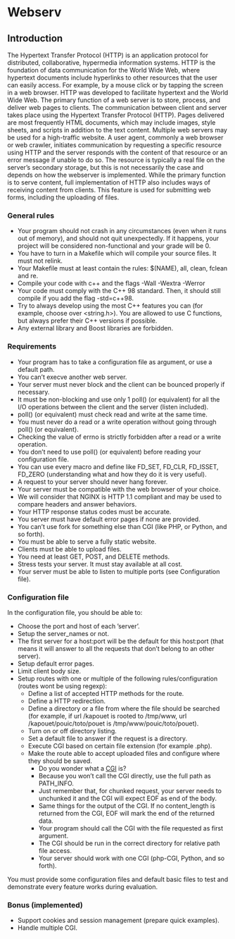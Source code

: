 # Webserv

## Introduction
The Hypertext Transfer Protocol (HTTP) is an application protocol for distributed, collaborative, hypermedia information systems.
HTTP is the foundation of data communication for the World Wide Web, where hypertext documents include hyperlinks to other resources that the user can easily access.
For example, by a mouse click or by tapping the screen in a web browser.
HTTP was developed to facilitate hypertext and the World Wide Web.
The primary function of a web server is to store, process, and deliver web pages to clients. The communication between client and server takes place using the Hypertext Transfer Protocol (HTTP).
Pages delivered are most frequently HTML documents, which may include images, style sheets, and scripts in addition to the text content.
Multiple web servers may be used for a high-traffic website.
A user agent, commonly a web browser or web crawler, initiates communication by requesting a specific resource using HTTP and the server responds with the content of that resource or an error message if unable to do so. The resource is typically a real file on the server’s secondary storage, but this is not necessarily the case and depends on how the webserver is implemented.
While the primary function is to serve content, full implementation of HTTP also includes ways of receiving content from clients. This feature is used for submitting web forms, including the uploading of files.

### General rules
* Your program should not crash in any circumstances (even when it runs out of memory), and should not quit unexpectedly. If it happens, your project will be considered non-functional and your grade will be 0.
* You have to turn in a Makefile which will compile your source files. It must not relink.
* Your Makefile must at least contain the rules: $(NAME), all, clean, fclean and re.
* Compile your code with c++ and the flags -Wall -Wextra -Werror
* Your code must comply with the C++ 98 standard. Then, it should still compile if you add the flag -std=c++98.
* Try to always develop using the most C++ features you can (for example, choose <cstring> over <string.h>). You are allowed to use C functions, but always prefer their C++ versions if possible.
* Any external library and Boost libraries are forbidden.

### Requirements
* Your program has to take a configuration file as argument, or use a default path.
* You can’t execve another web server.
* Your server must never block and the client can be bounced properly if necessary.
* It must be non-blocking and use only 1 poll() (or equivalent) for all the I/O operations between the client and the server (listen included).
* poll() (or equivalent) must check read and write at the same time.
* You must never do a read or a write operation without going through poll() (or equivalent).
* Checking the value of errno is strictly forbidden after a read or a write operation.
* You don’t need to use poll() (or equivalent) before reading your configuration file.
* You can use every macro and define like FD_SET, FD_CLR, FD_ISSET, FD_ZERO (understanding what and how they do it is very useful).
* A request to your server should never hang forever.
* Your server must be compatible with the web browser of your choice.
* We will consider that NGINX is HTTP 1.1 compliant and may be used to compare headers and answer behaviors.
* Your HTTP response status codes must be accurate.
* You server must have default error pages if none are provided.
* You can’t use fork for something else than CGI (like PHP, or Python, and so forth).
* You must be able to serve a fully static website.
* Clients must be able to upload files.
* You need at least GET, POST, and DELETE methods.
* Stress tests your server. It must stay available at all cost.
* Your server must be able to listen to multiple ports (see Configuration file).

### Configuration file
In the configuration file, you should be able to:
* Choose the port and host of each ’server’.
* Setup the server_names or not.
* The first server for a host:port will be the default for this host:port (that means it will answer to all the requests that don’t belong to an other server).
* Setup default error pages.
* Limit client body size.
* Setup routes with one or multiple of the following rules/configuration (routes wont be using regexp):
  * Define a list of accepted HTTP methods for the route.
  * Define a HTTP redirection.
  * Define a directory or a file from where the file should be searched (for example, if url /kapouet is rooted to /tmp/www, url /kapouet/pouic/toto/pouet is /tmp/www/pouic/toto/pouet).
  * Turn on or off directory listing.
  *  Set a default file to answer if the request is a directory.
  * Execute CGI based on certain file extension (for example .php).
  * Make the route able to accept uploaded files and configure where they should be saved.
    * Do you wonder what a [CGI](https://en.wikipedia.org/wiki/Common_Gateway_Interface) is?
    * Because you won’t call the CGI directly, use the full path as PATH_INFO.
    * Just remember that, for chunked request, your server needs to unchunked it and the CGI will expect EOF as end of the body.
    * Same things for the output of the CGI. If no content_length is returned from the CGI, EOF will mark the end of the returned data.
    * Your program should call the CGI with the file requested as first argument.
    * The CGI should be run in the correct directory for relative path file access.
    * Your server should work with one CGI (php-CGI, Python, and so forth).

You must provide some configuration files and default basic files to test and demonstrate every feature works during evaluation.

### Bonus (implemented)
* Support cookies and session management (prepare quick examples).
* Handle multiple CGI.
